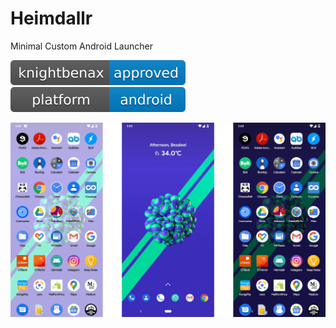 # Heimdallr
Minimal Custom Android Launcher

[![Knightbenax Approved](/knightbenax-approved-blue.svg)](https://twitter.com/knightbenax) [![Platform](/platform.svg)]()

![Screenshot](/Screenshots/together.png?raw=true "")
